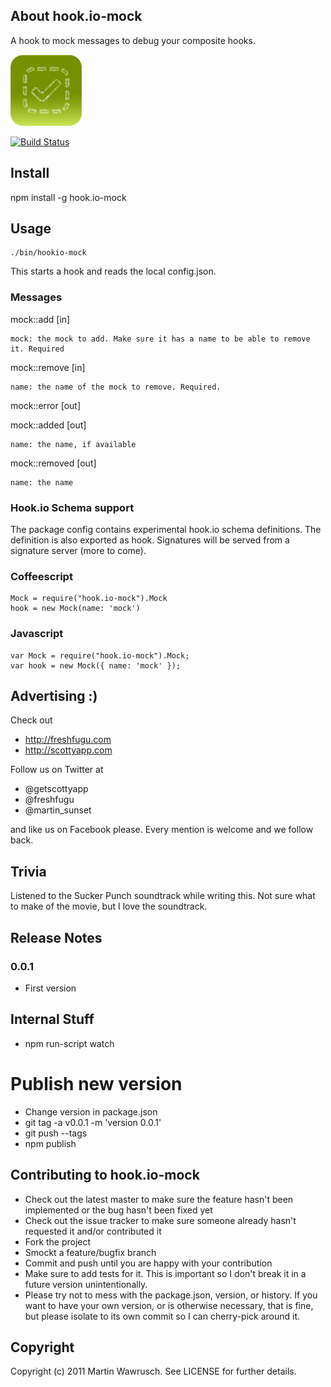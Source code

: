 ## About hook.io-mock

A hook to mock messages to debug your composite hooks.

![Mock Icon](http://github.com/scottyapp/hook.io-mock/raw/master/assets/mock114x114.png)

[![Build Status](https://secure.travis-ci.org/scottyapp/hook.io-mock.png)](http://travis-ci.org/scottyapp/hook.io-mock.png)


## Install

npm install -g hook.io-mock

## Usage

	./bin/hookio-mock 

This starts a hook and reads the local config.json. 

### Messages

mock::add [in]

	mock: the mock to add. Make sure it has a name to be able to remove it. Required

mock::remove [in]

	name: the name of the mock to remove. Required.

mock::error [out]


mock::added [out]

	name: the name, if available

mock::removed [out]

	name: the name
	
### Hook.io Schema support 

The package config contains experimental hook.io schema definitions. The definition is also exported as hook. Signatures will be served from a signature server (more to come).

### Coffeescript

	Mock = require("hook.io-mock").Mock
	hook = new Mock(name: 'mock')
 
### Javascript

	var Mock = require("hook.io-mock").Mock;
	var hook = new Mock({ name: 'mock' });

## Advertising :)

Check out 

* http://freshfugu.com 
* http://scottyapp.com

Follow us on Twitter at 

* @getscottyapp
* @freshfugu 
* @martin_sunset

and like us on Facebook please. Every mention is welcome and we follow back.

## Trivia

Listened to the Sucker Punch soundtrack while writing this. Not sure what to make of the movie, but I love the soundtrack.

## Release Notes

### 0.0.1

* First version

## Internal Stuff

* npm run-script watch

# Publish new version

* Change version in package.json
* git tag -a v0.0.1 -m 'version 0.0.1'
* git push --tags
* npm publish

## Contributing to hook.io-mock
 
* Check out the latest master to make sure the feature hasn't been implemented or the bug hasn't been fixed yet
* Check out the issue tracker to make sure someone already hasn't requested it and/or contributed it
* Fork the project
* Smockt a feature/bugfix branch
* Commit and push until you are happy with your contribution
* Make sure to add tests for it. This is important so I don't break it in a future version unintentionally.
* Please try not to mess with the package.json, version, or history. If you want to have your own version, or is otherwise necessary, that is fine, but please isolate to its own commit so I can cherry-pick around it.

## Copyright

Copyright (c) 2011 Martin Wawrusch. See LICENSE for
further details.


